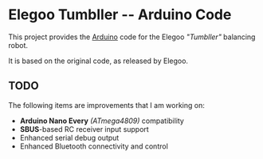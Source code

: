 # Elegoo Tumbller -- Arduino Code ##

This project provides the [Arduino][1] code for the Elegoo _"Tumbller"_ balancing robot.

It is based on the original code, as released by Elegoo.


## TODO ##

The following items are improvements that I am working on:

+ **Arduino Nano Every** _(ATmega4809)_ compatibility
+ **SBUS**-based RC receiver input support
+ Enhanced serial debug output
+ Enhanced Bluetooth connectivity and control



[1]:    <https://www.arduino.cc/>
